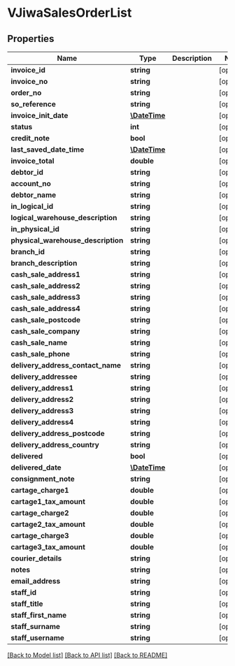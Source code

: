# VJiwaSalesOrderList

## Properties
Name | Type | Description | Notes
------------ | ------------- | ------------- | -------------
**invoice_id** | **string** |  | [optional] 
**invoice_no** | **string** |  | [optional] 
**order_no** | **string** |  | [optional] 
**so_reference** | **string** |  | [optional] 
**invoice_init_date** | [**\DateTime**](\DateTime.md) |  | [optional] 
**status** | **int** |  | [optional] 
**credit_note** | **bool** |  | [optional] 
**last_saved_date_time** | [**\DateTime**](\DateTime.md) |  | [optional] 
**invoice_total** | **double** |  | [optional] 
**debtor_id** | **string** |  | [optional] 
**account_no** | **string** |  | [optional] 
**debtor_name** | **string** |  | [optional] 
**in_logical_id** | **string** |  | [optional] 
**logical_warehouse_description** | **string** |  | [optional] 
**in_physical_id** | **string** |  | [optional] 
**physical_warehouse_description** | **string** |  | [optional] 
**branch_id** | **string** |  | [optional] 
**branch_description** | **string** |  | [optional] 
**cash_sale_address1** | **string** |  | [optional] 
**cash_sale_address2** | **string** |  | [optional] 
**cash_sale_address3** | **string** |  | [optional] 
**cash_sale_address4** | **string** |  | [optional] 
**cash_sale_postcode** | **string** |  | [optional] 
**cash_sale_company** | **string** |  | [optional] 
**cash_sale_name** | **string** |  | [optional] 
**cash_sale_phone** | **string** |  | [optional] 
**delivery_address_contact_name** | **string** |  | [optional] 
**delivery_addressee** | **string** |  | [optional] 
**delivery_address1** | **string** |  | [optional] 
**delivery_address2** | **string** |  | [optional] 
**delivery_address3** | **string** |  | [optional] 
**delivery_address4** | **string** |  | [optional] 
**delivery_address_postcode** | **string** |  | [optional] 
**delivery_address_country** | **string** |  | [optional] 
**delivered** | **bool** |  | [optional] 
**delivered_date** | [**\DateTime**](\DateTime.md) |  | [optional] 
**consignment_note** | **string** |  | [optional] 
**cartage_charge1** | **double** |  | [optional] 
**cartage1_tax_amount** | **double** |  | [optional] 
**cartage_charge2** | **double** |  | [optional] 
**cartage2_tax_amount** | **double** |  | [optional] 
**cartage_charge3** | **double** |  | [optional] 
**cartage3_tax_amount** | **double** |  | [optional] 
**courier_details** | **string** |  | [optional] 
**notes** | **string** |  | [optional] 
**email_address** | **string** |  | [optional] 
**staff_id** | **string** |  | [optional] 
**staff_title** | **string** |  | [optional] 
**staff_first_name** | **string** |  | [optional] 
**staff_surname** | **string** |  | [optional] 
**staff_username** | **string** |  | [optional] 

[[Back to Model list]](../README.md#documentation-for-models) [[Back to API list]](../README.md#documentation-for-api-endpoints) [[Back to README]](../README.md)


